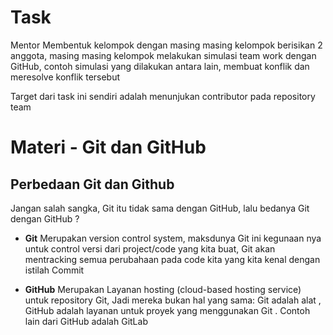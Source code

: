 # Task
Mentor Membentuk kelompok dengan masing masing kelompok berisikan 2 anggota, masing masing kelompok melakukan simulasi team work dengan GitHub, contoh simulasi yang dilakukan antara lain, membuat konflik dan meresolve konflik tersebut

Target dari task ini sendiri adalah menunjukan contributor pada repository team


# Materi - Git dan GitHub

## Perbedaan Git dan Github
Jangan salah sangka, Git itu tidak sama dengan GitHub,
lalu bedanya Git dengan GitHub ?

- **Git** Merupakan version control system, maksdunya Git ini kegunaan nya untuk control versi dari project/code yang kita buat, Git akan mentracking semua perubahaan pada code kita yang kita kenal dengan istilah Commit

- **GitHub** Merupakan Layanan hosting (cloud-based hosting service) untuk repository Git, Jadi mereka bukan hal yang sama: Git adalah alat , GitHub adalah layanan untuk proyek yang menggunakan Git . Contoh lain dari GitHub adalah GitLab
